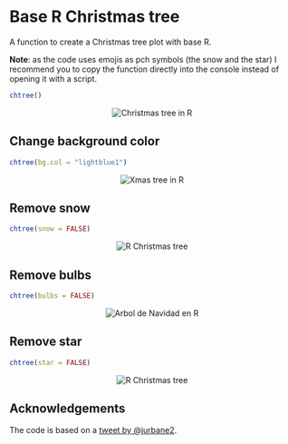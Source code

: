 # Base R Christmas tree
A function to create a Christmas tree plot with base R.

**Note**: as the code uses emojis as pch symbols (the snow and the star) I recommend you to copy the function directly into the console instead of opening it with a script.

```r
chtree()
```
<p align="center">
  <img src = "https://user-images.githubusercontent.com/67192157/103097081-61d48d80-4606-11eb-8f97-49657bf3b361.png" alt = "Christmas tree in R">
</p>

## Change background color
```r
chtree(bg.col = "lightblue1")
```
<p align="center">
  <img src = "https://user-images.githubusercontent.com/67192157/103097116-7fa1f280-4606-11eb-836e-673fea053c3f.png" alt = "Xmas tree in R">
</p>

## Remove snow

```r
chtree(snow = FALSE)
```

<p align="center">
  <img src = "https://user-images.githubusercontent.com/67192157/103097150-a102de80-4606-11eb-96dd-2f11a0d1f297.png" alt = "R Christmas tree">
</p>


## Remove bulbs

```r
chtree(bulbs = FALSE)
```

<p align="center">
  <img src = "https://user-images.githubusercontent.com/67192157/103097269-0e167400-4607-11eb-9b5b-6b45ec6a6ea4.png" alt = "Arbol de Navidad en R">
</p>

## Remove star

```r
chtree(star = FALSE)
```

<p align="center">
  <img src = "https://user-images.githubusercontent.com/67192157/103100897-27262180-4615-11eb-964e-191481708e2e.png" alt = "R Christmas tree">
</p>


## Acknowledgements

The code is based on a [tweet by @jurbane2](https://twitter.com/jurbane2/status/1073648454981828608?s=03).
